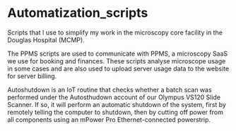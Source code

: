 # Automatization_scripts
Scripts that I use to simplify my work in the microscopy core facility in the Douglas Hospital (MCMP).

The PPMS scripts are used to communicate with PPMS, a microscopy SaaS we use for booking and finances. These scripts analyse microscope usage in some cases and are also used to upload server usage data to the website for server billing.

Autoshutdown is an IoT routine that checks whether a batch scan was performed under the Autosthudown account of our Olympus VS120 Slide Scanner. If so, it will perform an automatic shutdown of the system, first by remotely telling the computer to shutdown, then by cutting off power from all components using an mPower Pro Ethernet-connected powerstrip.

